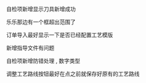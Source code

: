 自检项新增显示刀具新增成功

乐乐那边有一个框超出范围了

订单导入最好显示一下是否已经配置工艺模版

新增指导文件有问题

自检项新增防错处理 , 数字类型

调整工艺路线按钮最好在点之前就保存好原有的工艺路线

